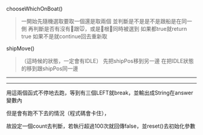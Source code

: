 chooseWhichOnBoat()
> 一開始先隨機選取要取一個還是取兩個
> 並判斷是不是是不是跟船是在同一側
> 再判斷是否有沒有🐔跟🐭，或是🐶根🐔同時被選到
> 如果都true就return true
> 如果不是就continue回去重新取

shipMove()
> （這時候的狀態，一定會有IDLE）
> 先把shipPos移到另一邊
> 在把IDLE狀態的移到跟shipPos同一邊

---
---
用這兩個函式不停地去跑，等到有三個LEFT就break，並輸出成String在answer變數內

但是會有跑不下去的情況（程式碼會卡住），

故設定一個count去判斷，若執行超過100次就回傳false，並reset()去初始化參數